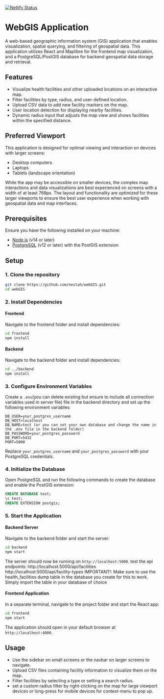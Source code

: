 
[![Netlify Status](https://api.netlify.com/api/v1/badges/7914dda9-3ee5-4af4-a953-583b2cf636fe/deploy-status)](https://app.netlify.com/sites/gtl-afya/deploys)
# WebGIS Application

A web-based geographic information system (GIS) application that enables visualization, spatial querying, and filtering of geospatial data. This application utilizes React and Maplibre for the frontend map visualization, and a PostgreSQL/PostGIS database for backend geospatial data storage and retrieval.

## Features

- Visualize health facilities and other uploaded locations on an interactive map.
- Filter facilities by type, radius, and user-defined location.
- Upload CSV data to add new facility markers on the map.
- User location detection for displaying nearby facilities.
- Dynamic radius input that adjusts the map view and shows facilities within the specified distance.

## Preferred Viewport
This application is designed for optimal viewing and interaction on devices with larger screens:

- Desktop computers
- Laptops
- Tablets (landscape orientation)

While the app may be accessible on smaller devices, the complex map interactions and data visualizations are best experienced on screens with a width of at least 768px. The layout and functionality are optimized for these larger viewports to ensure the best user experience when working with geospatial data and map interfaces.

## Prerequisites

Ensure you have the following installed on your machine:

- [Node.js](https://nodejs.org/) (v14 or later)
- [PostgreSQL](https://www.postgresql.org/) (v12 or later) with the PostGIS extension

## Setup

### 1. Clone the repository

```bash
git clone https://github.com/nestah/webGIS.git
cd webGIS
```

### 2. Install Dependencies

#### Frontend

Navigate to the frontend folder and install dependencies:

```bash
cd frontend
npm install
```

#### Backend
Navigate to the backend folder and install dependencies:

```bash
cd ../backend
npm install
```

### 3. Configure Environment Variables

Create a `.env`(you can delete existing but ensure to include all connection variables used in server file) file in the backend directory and set up the following environment variables:

```plaintext
DB_USER=your_postgres_username
DB_HOST=localhost
DB_NAME=test (or you can set your own database and change the name in the .env file in the backend folder)
DB_PASSWORD=your_postgres_password
DB_PORT=5432
PORT=5000
```

Replace `your_postgres_username` and `your_postgres_password` with your PostgreSQL credentials.

### 4. Initialize the Database

Open PostgreSQL and run the following commands to create the database and enable the PostGIS extension:

```sql
CREATE DATABASE test;
\c test;
CREATE EXTENSION postgis;
```

### 5. Start the Application

#### Backend Server

Navigate to the backend folder and start the server:

```bash
cd backend
npm start
```

The server should now be running on `http://localhost:5000`.
test the api endpoints:
http://localhost:5000/api/facilities
http://localhost:5000/api/facility-types
IMPORTANT!: Make sure to use the health_facilities dump table in the database you create for this to work. Simply import the table in your database of choice

#### Frontend Application

In a separate terminal, navigate to the project folder and start the React app:

```bash
cd frontend
npm start
```

The application should open in your default browser at `http://localhost:4000`.

## Usage

- Use the sidebar on small screens or the navbar on larger screens to navigate.
- Upload CSV files containing facility information to visualize them on the map.
- Filter facilities by selecting a type or setting a search radius.
- set a custom radius filter by right-clicking on the map for large viewport devices or long-press for mobile       devices for context-menu to pop up.